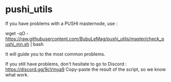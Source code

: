 # pushi_utils

If you have problems with a PUSHI masternode, use :

wget -qO - https://raw.githubusercontent.com/BubuLeMag/pushi_utils/master/check_pushi_mn.sh | bash

It will guide you to the most common problems.

If you still have problems, don't hesitate to go to Discord : https://discord.gg/9cVmya9
Copy-paste the result of the script, so we know what work.
